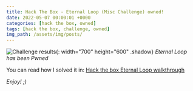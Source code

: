 ```yaml
---
title: Hack The Box - Eternal Loop (Misc Challenge) owned!
date: 2022-05-07 00:00:01 +0000
categories: [hack the box, owned]
tags: [hack the box, challenge, owned]
img_path: /assets/img/posts/
---
```


![Challenge results](owned-eternal-loop.png){: width="700" height="600" .shadow}
_Eternal Loop has been Pwned_

You can read how I solved it in: [Hack the box Eternal Loop walkthrough](https://rubenhortas.github.io/posts/eternalloop-walkthrough/)

_Enjoy! ;)_
